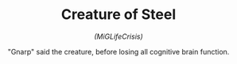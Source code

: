 <h1 align="center">Creature of Steel</h1>
<p align="center"><i>(MiGLifeCrisis)</i></p>
<p align="center">"Gnarp" said the creature, before losing all cognitive brain function.</p>





